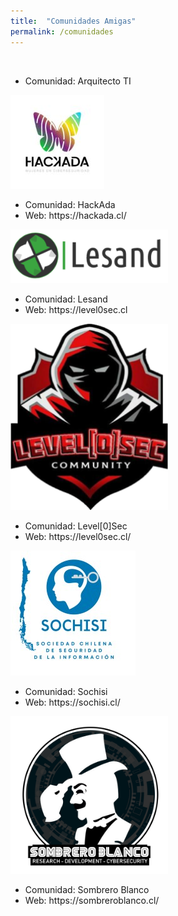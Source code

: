 ```yaml
---
title:  "Comunidades Amigas"
permalink: /comunidades
---
```


<div class="block-columns">
	<div class="block-column" style="width: 50%;">
		<img style="border-radius:99999;" "src="/assets/images/arquitectoti.jpg" />
	</div>
	<div class="block-column" style="width: 50%;">
		<ul>
			<li>Comunidad: Arquitecto TI</li>
		</ul>
	</div>
</div>
<div class="block-columns">
	<div class="block-column" style="width: 50%;">
		<img src="/assets/images/hackada.jpeg" />
	</div>
	<div class="block-column" style="width: 50%;">
		<ul>
			<li>Comunidad: HackAda</li>
			<li>Web: https://hackada.cl/</li>
		</ul>
	</div>
</div>
<div class="block-columns">
	<div class="block-column" style="width: 50%;">
		<img src="/assets/images/lesand.png" />
	</div>
	<div class="block-column" style="width: 50%;">
		<ul>
			<li>Comunidad: Lesand</li>
			<li>Web: https://level0sec.cl</li>
		</ul>
	</div>
</div>
<div class="block-columns">
	<div class="block-column" style="width: 50%;">
		<img src="/assets/images/level0sec.png" />
	</div>
	<div class="block-column" style="width: 50%;">
		<ul>
			<li>Comunidad: Level[0]Sec</li>
			<li>Web: https://level0sec.cl/</li>
		</ul>
	</div>
</div>
<div class="block-columns">
	<div class="block-column" style="width: 50%;">
		<img src="/assets/images/sochisi.jpg" />
	</div>
	<div class="block-column" style="width: 50%;">
		<ul>
			<li>Comunidad: Sochisi</li>
			<li>Web: https://sochisi.cl/</li>
		</ul>
	</div>
</div>
<div class="block-columns">
	<div class="block-column" style="width: 50%;">
		<img src="/assets/images/sombreroblanco.png" />
	</div>
	<div class="block-column" style="width: 50%;">
		<ul>
			<li>Comunidad: Sombrero Blanco</li>
			<li>Web: https://sombreroblanco.cl/</li>
		</ul>
	</div>
</div>